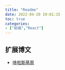```yaml
---
title: "Readme"
date: 2022-04-20 19:01:15
toc: true
categories:
- ["前端","React"]
---
```


## 扩展博文
- [哆啦斯基周](https://duola8789.github.io/tags/React/)

